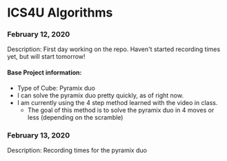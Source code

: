# ICS4U Algorithms
<body>
  
  ### February 12, 2020
  
  Description: First day working on the repo. Haven't started recording times yet, but will start tomorrow!
  
  #### Base Project information:
   * Type of Cube: Pyramix duo
   * I can solve the pyramix duo pretty quickly, as of right now.
   * I am currently using the 4 step method learned with the video in class. 
      * The goal of this method is to solve the pyramix duo in 4 moves or less (depending on the scramble) </li>
   
  ### February 13, 2020
    
  Description: Recording times for the pyramix duo
  
    
</body>

